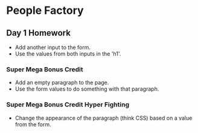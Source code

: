 # People Factory

## Day 1 Homework

* Add another input to the form.
* Use the values from both inputs in the 'h1'.

### Super Mega Bonus Credit

* Add an empty paragraph to the page.
* Use the form values to do something with that paragraph.

### Super Mega Bonus Credit Hyper Fighting

* Change the appearance of the paragraph (think CSS) based on a value from the form.
